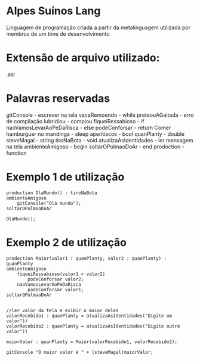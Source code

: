 # Alpes Suínos Lang
Linguagem de programação criada a partir da metalinguagem utilizada por membros de um time de desenvolvimento

# Extensão de arquivo utilizado:
.asl

# Palavras reservadas
gitConsole - escrever na tela
vacaRemoendo - while
preteouAGaitada - erro de compilação
lubridiou - compiou
fiqueiRessabioso - if
naoVamosLevarAoPeDaRisca - else
podeConforsar - return
Comer hamburguer no mandinga - sleep
aperitiscos - bool
quanPlanty - double 
steveMagal - string
tiroNaBota - void
atualizaAsIdentidades - ler mensagem na tela
ambienteAmigoso - begin
soltarOPulmaoDoAr - end
prodoction - function

# Exemplo 1 de utilização
``` asl
prodoction OlaMundo() : tiroNaBota
ambienteAmigoso
    gitConsole("Olá mundo");
soltarOPulmaoDoAr

OlaMundo();
```

# Exemplo 2 de utilização
``` asl
prodoction Maior(valor1 : quanPlanty, valor2 : quanPlanty) : quanPlanty
ambienteAmigoso
    fiqueiRessabioso(valor1 < valor2)
        podeConforsar valor2;
    naoVamosLevarAoPeDaRisca
        podeConforsar valor1;
soltarOPulmaoDoAr


//ler valor da tela e exibir o maior deles
valorRecebido1 : quanPlanty = atualizaAsIdentidades("Digite um valor"))
valorRecebido2 : quanPlanty = atualizaAsIdentidades("Digite outro valor"))

maiorValor : quanPlanty = Maior(valorRecebido1, valorRecebido2);

gitConsole "O maior valor é " + (steveMagal)maiorValor;
```
